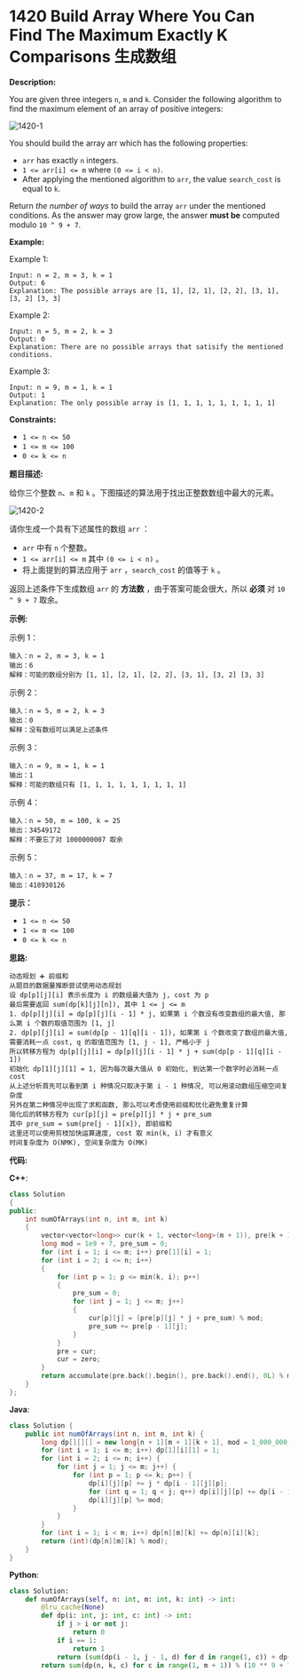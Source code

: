 # 1420 Build Array Where You Can Find The Maximum Exactly K Comparisons 生成数组

__Description:__

You are given three integers `n`, `m` and `k`. Consider the following algorithm to find the maximum element of an array of positive integers:

![1420-1](https://assets.leetcode.com/uploads/2020/04/02/e.png)

You should build the array arr which has the following properties:

- `arr` has exactly `n` integers.
- `1 <= arr[i] <= m` where `(0 <= i < n)`.
- After applying the mentioned algorithm to `arr`, the value `search_cost` is equal to `k`.

Return _the number of ways_ to build the array `arr` under the mentioned conditions. As the answer may grow large, the answer __must be__ computed modulo `10 ^ 9 + 7`.

__Example:__

Example 1:

```text
Input: n = 2, m = 3, k = 1
Output: 6
Explanation: The possible arrays are [1, 1], [2, 1], [2, 2], [3, 1], [3, 2] [3, 3]
```

Example 2:

```text
Input: n = 5, m = 2, k = 3
Output: 0
Explanation: There are no possible arrays that satisify the mentioned conditions.
```

Example 3:

```text
Input: n = 9, m = 1, k = 1
Output: 1
Explanation: The only possible array is [1, 1, 1, 1, 1, 1, 1, 1, 1]
```

__Constraints:__

- `1 <= n <= 50`
- `1 <= m <= 100`
- `0 <= k <= n`

__题目描述:__

给你三个整数 `n`、`m` 和 `k` 。下图描述的算法用于找出正整数数组中最大的元素。

![1420-2](https://assets.leetcode-cn.com/aliyun-lc-upload/uploads/2020/04/19/e.png)

请你生成一个具有下述属性的数组 `arr` ：

- `arr` 中有 `n` 个整数。
- `1 <= arr[i] <= m` 其中 `(0 <= i < n)` 。
- 将上面提到的算法应用于 `arr` ，`search_cost` 的值等于 `k` 。

返回上述条件下生成数组 `arr` 的 __方法数__ ，由于答案可能会很大，所以 __必须__ 对 `10 ^ 9 + 7` 取余。

__示例:__

示例 1：

```text
输入：n = 2, m = 3, k = 1
输出：6
解释：可能的数组分别为 [1, 1], [2, 1], [2, 2], [3, 1], [3, 2] [3, 3]
```

示例 2：

```text
输入：n = 5, m = 2, k = 3
输出：0
解释：没有数组可以满足上述条件
```

示例 3：

```text
输入：n = 9, m = 1, k = 1
输出：1
解释：可能的数组只有 [1, 1, 1, 1, 1, 1, 1, 1, 1]
```

示例 4：

```text
输入：n = 50, m = 100, k = 25
输出：34549172
解释：不要忘了对 1000000007 取余
```

示例 5：

```text
输入：n = 37, m = 17, k = 7
输出：418930126
```

__提示：__

- `1 <= n <= 50`
- `1 <= m <= 100`
- `0 <= k <= n`

__思路:__

```text
动态规划 ➕ 前缀和
从题目的数据量推断尝试使用动态规划
设 dp[p][j][i] 表示长度为 i 的数组最大值为 j, cost 为 p
最后需要返回 sum(dp[k][j][n]), 其中 1 <= j <= m
1. dp[p][j][i] = dp[p][j][i - 1] * j, 如果第 i 个数没有改变数组的最大值, 那么第 i 个数的取值范围为 [1, j]
2. dp[p][j][i] = sum(dp[p - 1][q][i - 1]), 如果第 i 个数改变了数组的最大值, 需要消耗一点 cost, q 的取值范围为 [1, j - 1], 严格小于 j
所以转移方程为 dp[p][j][i] = dp[p][j][i - 1] * j + sum(dp[p - 1][q][i - 1])
初始化 dp[1][j][1] = 1, 因为每次最大值从 0 初始化, 到达第一个数字时必消耗一点 cost
从上述分析首先可以看到第 i 种情况只取决于第 i - 1 种情况, 可以用滚动数组压缩空间复杂度
另外在第二种情况中出现了求和函数, 那么可以考虑使用前缀和优化避免重复计算
简化后的转移方程为 cur[p][j] = pre[p][j] * j + pre_sum
其中 pre_sum = sum(pre[j - 1][x]), 即前缀和
这里还可以使用剪枝加快运算速度, cost 取 min(k, i) 才有意义
时间复杂度为 O(NMK), 空间复杂度为 O(MK)
```

__代码:__

__C++__:

```C++
class Solution 
{
public:
    int numOfArrays(int n, int m, int k) 
    {
        vector<vector<long>> cur(k + 1, vector<long>(m + 1)), pre(k + 1, vector<long>(m + 1)), zero(k + 1, vector<long>(m + 1));
        long mod = 1e9 + 7, pre_sum = 0;
        for (int i = 1; i <= m; i++) pre[1][i] = 1;
        for (int i = 2; i <= n; i++)
        {
            for (int p = 1; p <= min(k, i); p++)
            {
                pre_sum = 0;
                for (int j = 1; j <= m; j++)
                {
                    cur[p][j] = (pre[p][j] * j + pre_sum) % mod;
                    pre_sum += pre[p - 1][j];
                }
            }
            pre = cur;
            cur = zero;
        }
        return accumulate(pre.back().begin(), pre.back().end(), 0L) % mod;
    }
};
```

__Java__:

```Java
class Solution {
    public int numOfArrays(int n, int m, int k) {
        long dp[][][] = new long[n + 1][m + 1][k + 1], mod = 1_000_000_007;
        for (int i = 1; i <= m; i++) dp[1][i][1] = 1;
        for (int i = 2; i <= n; i++) {
            for (int j = 1; j <= m; j++) {
                for (int p = 1; p <= k; p++) {
                    dp[i][j][p] += j * dp[i - 1][j][p];
                    for (int q = 1; q < j; q++) dp[i][j][p] += dp[i - 1][q][p - 1];
                    dp[i][j][p] %= mod;
                }
            }
        }
        for (int i = 1; i < m; i++) dp[n][m][k] += dp[n][i][k];
        return (int)(dp[n][m][k] % mod);
    }
}
```

__Python__:

```Python
class Solution:
    def numOfArrays(self, n: int, m: int, k: int) -> int:
        @lru_cache(None)
        def dp(i: int, j: int, c: int) -> int:
            if j > i or not j: 
                return 0
            if i == 1: 
                return 1
            return (sum(dp(i - 1, j - 1, d) for d in range(1, c)) + dp(i - 1, j, c) * c) % (10 ** 9 + 7)
        return sum(dp(n, k, c) for c in range(1, m + 1)) % (10 ** 9 + 7)
```
